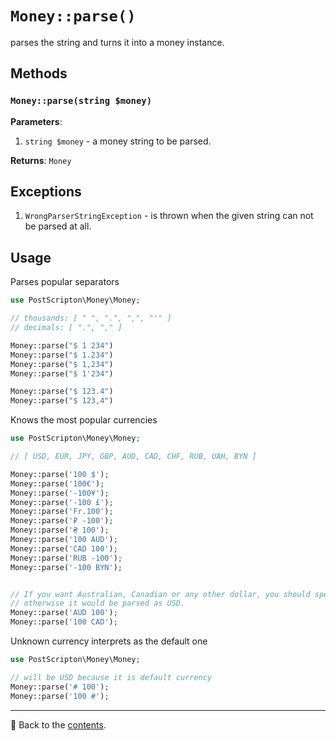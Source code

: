 # `Money::parse()`

parses the string and turns it into a money instance.

## Methods

### `Money::parse(string $money)`
**Parameters**:
1. `string $money` - a money string to be parsed.

**Returns**: `Money`

## Exceptions

1. `WrongParserStringException` - is thrown when the given string can not be parsed at all.

## Usage

Parses popular separators
```php
use PostScripton\Money\Money;

// thousands: [ " ", ".", ",", "'" ]
// decimals: [ ".", "," ]

Money::parse("$ 1 234")
Money::parse("$ 1.234")
Money::parse("$ 1,234")
Money::parse("$ 1'234")

Money::parse("$ 123.4")
Money::parse("$ 123,4")
```

Knows the most popular currencies
```php
use PostScripton\Money\Money;

// [ USD, EUR, JPY, GBP, AUD, CAD, CHF, RUB, UAH, BYN ]

Money::parse('100 $');
Money::parse('100€');
Money::parse('-100¥');
Money::parse('-100 £');
Money::parse('Fr.100');
Money::parse('₽ -100');
Money::parse('₴ 100');
Money::parse('100 AUD');
Money::parse('CAD 100');
Money::parse('RUB -100');
Money::parse('-100 BYN');


// If you want Australian, Canadian or any other dollar, you should specify ISO-code,
// otherwise it would be parsed as USD.
Money::parse('AUD 100');
Money::parse('100 CAD');
```

Unknown currency interprets as the default one
```php
use PostScripton\Money\Money;

// will be USD because it is default currency
Money::parse('# 100');
Money::parse('100 #');
```

---

📌 Back to the [contents](/docs/04_money/README.md).
